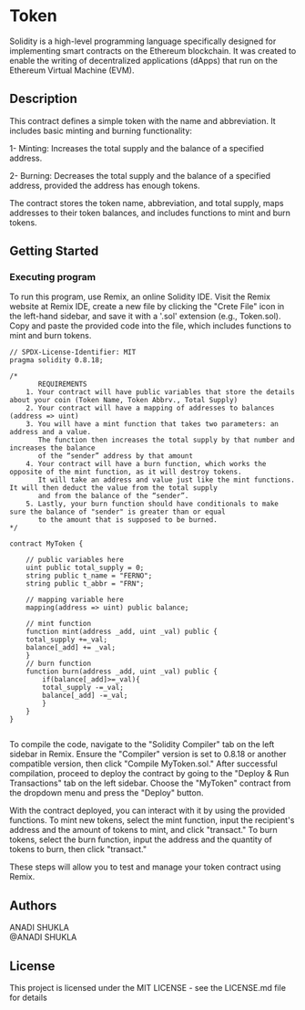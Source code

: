 # Token

Solidity is a high-level programming language specifically designed for implementing smart contracts on the Ethereum blockchain. It was created to enable the writing of decentralized applications (dApps) that run on the Ethereum Virtual Machine (EVM).

## Description

This contract defines a simple token with the name and abbreviation. It includes basic minting and burning functionality:

1- Minting: Increases the total supply and the balance of a specified address.

2- Burning: Decreases the total supply and the balance of a specified address, provided the address has enough tokens.

The contract stores the token name, abbreviation, and total supply, maps addresses to their token balances, and includes functions to mint and burn tokens.
## Getting Started

### Executing program

To run this program, use Remix, an online Solidity IDE. Visit the Remix website at Remix IDE, create a new file by clicking the "Crete File" icon in the left-hand sidebar, and save it with a '.sol' extension (e.g., Token.sol). Copy and paste the provided code into the file, which includes functions to mint and burn tokens.
```
// SPDX-License-Identifier: MIT
pragma solidity 0.8.18;

/*
       REQUIREMENTS
    1. Your contract will have public variables that store the details about your coin (Token Name, Token Abbrv., Total Supply)
    2. Your contract will have a mapping of addresses to balances (address => uint)
    3. You will have a mint function that takes two parameters: an address and a value. 
       The function then increases the total supply by that number and increases the balance 
       of the “sender” address by that amount
    4. Your contract will have a burn function, which works the opposite of the mint function, as it will destroy tokens. 
       It will take an address and value just like the mint functions. It will then deduct the value from the total supply 
       and from the balance of the “sender”.
    5. Lastly, your burn function should have conditionals to make sure the balance of "sender" is greater than or equal 
       to the amount that is supposed to be burned.
*/

contract MyToken {

    // public variables here
    uint public total_supply = 0;
    string public t_name = "FERNO";
    string public t_abbr = "FRN";

    // mapping variable here
    mapping(address => uint) public balance;

    // mint function
    function mint(address _add, uint _val) public { 
    total_supply +=_val;
    balance[_add] += _val;
    }
    // burn function
    function burn(address _add, uint _val) public {
        if(balance[_add]>=_val){
        total_supply -=_val;
        balance[_add] -=_val;
        }
    }
}


```
To compile the code, navigate to the "Solidity Compiler" tab on the left sidebar in Remix. Ensure the "Compiler" version is set to 0.8.18 or another compatible version, then click "Compile MyToken.sol."
After successful compilation, proceed to deploy the contract by going to the "Deploy & Run Transactions" tab on the left sidebar. Choose the "MyToken" contract from the dropdown menu and press the "Deploy" button.

With the contract deployed, you can interact with it by using the provided functions. To mint new tokens, select the mint function, input the recipient's address and the amount of tokens to mint, and click "transact." To burn tokens, select the burn function, input the address and the quantity of tokens to burn, then click "transact."

These steps will allow you to test and manage your token contract using Remix.

## Authors
ANADI SHUKLA                                                                                                                
@ANADI SHUKLA

## License

This project is licensed under the MIT LICENSE - see the LICENSE.md file for details
